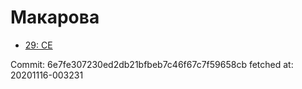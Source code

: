 # Макарова
- [29: CE](29.md)

Commit: 6e7fe307230ed2db21bfbeb7c46f67c7f59658cb
 fetched at: 20201116-003231
